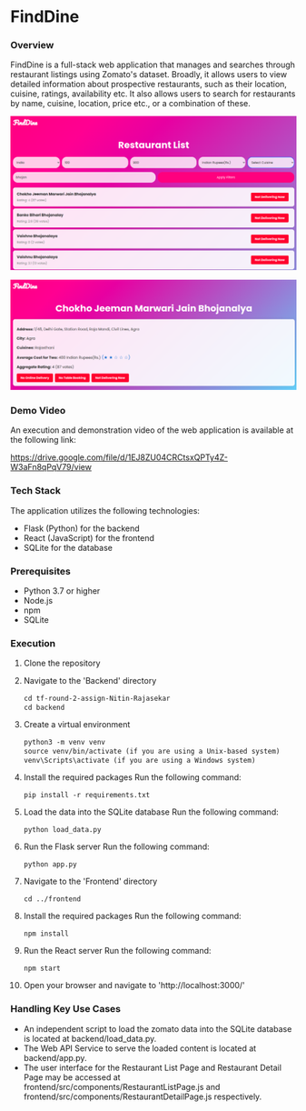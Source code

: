 
# FindDine

### Overview

FindDine is a full-stack web application that manages and searches through restaurant listings using Zomato's dataset. Broadly, it allows users to view detailed information about prospective restaurants, such as their location, cuisine, ratings, availability etc. It also allows users to search for restaurants by name, cuisine, location, price etc., or a combination of these.


![FindDine](images/List.png)

![FindDine](images/Details.png)


### Demo Video

An execution and demonstration video of the web application is available at the following link:

https://drive.google.com/file/d/1EJ8ZU04CRCtsxQPTy4Z-W3aFn8qPqV79/view


### Tech Stack

The application utilizes the following technologies:
- Flask (Python) for the backend
- React (JavaScript) for the frontend
- SQLite for the database


### Prerequisites

- Python 3.7 or higher
- Node.js
- npm
- SQLite


### Execution

1. Clone the repository
    


2. Navigate to the 'Backend' directory

    ```
    cd tf-round-2-assign-Nitin-Rajasekar
    cd backend

    ```

3. Create a virtual environment

    ```
    python3 -m venv venv
    source venv/bin/activate (if you are using a Unix-based system)
    venv\Scripts\activate (if you are using a Windows system)
    ```

4. Install the required packages
    Run the following command:
    ```
    pip install -r requirements.txt
    ```
5. Load the data into the SQLite database
    Run the following command:
    ```
    python load_data.py
    ```

5. Run the Flask server
    Run the following command:
    ```
    python app.py
    ```
6. Navigate to the 'Frontend' directory
    ```
    cd ../frontend
    ```
7. Install the required packages
    Run the following command:
    ```
    npm install
    ```
8. Run the React server
    Run the following command:
    ```
    npm start
    ```
9. Open your browser and navigate to 'http://localhost:3000/'


### Handling Key Use Cases

- An independent script to load the zomato data into the SQLite database is located at backend/load_data.py. 
- The Web API Service to serve the loaded content is located at backend/app.py.
- The user interface for the Restaurant List Page and Restaurant Detail Page may be accessed at frontend/src/components/RestaurantListPage.js and frontend/src/components/RestaurantDetailPage.js respectively.








